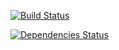 [![Build Status](https://travis-ci.org/bbttxu/denton-frontend.svg)](https://travis-ci.org/bbttxu/denton-frontend)

[![Dependencies Status](https://david-dm.org/bbttxu/denton-frontend.svg)](https://travis-ci.org/bbttxu/denton-frontend)

